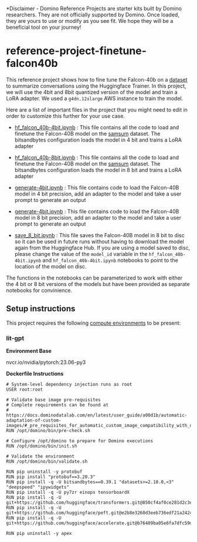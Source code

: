 *Disclaimer - Domino Reference Projects are starter kits built by Domino researchers. They are not officially supported by Domino. Once loaded, they are yours to use or modify as you see fit. We hope they will be a beneficial tool on your journey!

# reference-project-finetune-falcon40b
This reference project shows how to fine tune the Falcon-40b on a [dataset](https://huggingface.co/datasets/samsum) to summarize conversations using the Huggingface Trainer. In this project, we will use the 4bit and 8bit quantized version of the model and train a LoRA adapter. We used a `g4dn.12xlarge` AWS instance to train the model.

Here are a list of important files in the project that you might need to edit in order to customize this further for your use case.

* [hf_falcon_40b-4bit.ipynb](hf_falcon_40b-4bit.ipynb) : This file contains all the code to load and finetune the Falcon-40B model on the [samsum](https://huggingface.co/datasets/samsum) dataset. The bitsandbytes configuration loads the model in 4 bit and trains a LoRA adapter

* [hf_falcon_40b-8bit.ipynb](hf_falcon_40b-8bit.ipynb) : This file contains all the code to load and finetune the Falcon-40B model on the [samsum](https://huggingface.co/datasets/samsum) dataset. The bitsandbytes configuration loads the model in 8 bit and trains a LoRA adapter

* [generate-4bit.ipynb](generate-4bit.ipynb) : This file contains code to load the Falcon-40B model in 4 bit precision, add an adapter to the model and take a user prompt to generate an output

* [generate-4bit.ipynb](generate-8bit.ipynb) : This file contains code to load the Falcon-40B model in 8 bit precision, add an adapter to the model and take a user prompt to generate an output

* [save_8_bit.ipynb](save_8_bit.ipynb) : This file saves the Falcon-40B model in 8 bit to disc so it can be used in future runs without having to download the model again from the Huggingface Hub. If you are using a model saved to disc, please change the value of the `model_id` variable in the `hf_falcon_40b-4bit.ipynb` and `hf_falcon_40b-4bit.ipynb` notebooks to point to the location of the model on disc.

The functions in the notebooks can be parameterized to work with either the 4 bit or 8 bit versions of the models but have been provided as separate notebooks for convinience. 


## Setup instructions

This project requires the following [compute environments](https://docs.dominodatalab.com/en/latest/user_guide/f51038/environments/) to be present:


### lit-gpt
**Environment Base** 

nvcr.io/nvidia/pytorch:23.06-py3

**Dockerfile Instructions**

```
# System-level dependency injection runs as root
USER root:root

# Validate base image pre-requisites
# Complete requirements can be found at
# https://docs.dominodatalab.com/en/latest/user_guide/a00d1b/automatic-adaptation-of-custom-images/#_pre_requisites_for_automatic_custom_image_compatibility_with_domino
RUN /opt/domino/bin/pre-check.sh

# Configure /opt/domino to prepare for Domino executions
RUN /opt/domino/bin/init.sh

# Validate the environment
RUN /opt/domino/bin/validate.sh

RUN pip uninstall -y protobuf
RUN pip install "protobuf==3.20.3"
RUN pip install -q -U bitsandbytes==0.39.1 "datasets>=2.10.0,<3" "deepspeed" "ipywidgets"
RUN pip install -q -U py7zr einops tensorboardX
RUN pip install -q -U git+https://github.com/huggingface/transformers.git@850cf4af0ce281d2c3e7ebfc12e0bc24a9c40714
RUN pip install -q -U git+https://github.com/huggingface/peft.git@e2b8e3260d3eeb736edf21a2424e89fe3ecf429d
RUN pip install -q -U git+https://github.com/huggingface/accelerate.git@b76409ba05e6fa7dfc59d50eee1734672126fdba

RUN pip uninstall -y apex
```
